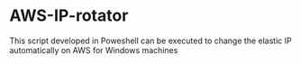 # AWS-IP-rotator
This script developed in Poweshell can be executed to change the elastic IP automatically on AWS for Windows machines
